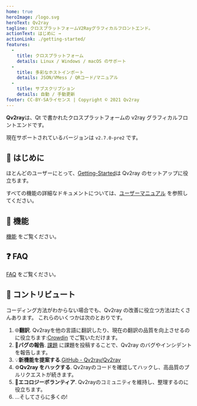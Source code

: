 ```yaml
---
home: true
heroImage: /logo.svg
heroText: Qv2ray
tagline: クロスプラットフォームV2Rayグラフィカルフロントエンド。
actionText: はじめに →
actionLink: ./getting-started/
features:
  - 
    title: クロスプラットフォーム
    details: Linux / Windows / macOS のサポート
  - 
    title: 多彩なホストインポート
    details: JSON/VMess / QRコード/マニュアル
  - 
    title: サブスクリプション
    details: 自動 / 手動更新
footer: CC-BY-SAライセンス | Copyright © 2021 Qv2ray
---
```


**Qv2ray**は、Qt で書かれたクロスプラットフォームの v2ray グラフィカルフロントエンドです。

現在サポートされているバージョンは `v2.7.0-pre2` です。

## 🚀 はじめに

ほとんどのユーザーにとって、[Getting-Started](getting-started/README.md)は Qv2ray のセットアップに役立ちます。

すべての機能の詳細なドキュメントについては、[ユーザーマニュアル](manual.md) を参照してください。

## 📃 機能

[機能](features.md) をご覧ください。

## ❓ FAQ

[FAQ](faq/README.md) をご覧ください。

## 👷 コントリビュート

コーディング方法がわからない場合でも、Qv2ray の改善に役立つ方法はたくさんあります。 これらのいくつかは次のとおりです。

1. 🌐**翻訳**. Qv2rayを他の言語に翻訳したり、現在の翻訳の品質を向上させるのに役立ちます:[Crowdin](https://crowdin.com/translate/qv2ray/) でご覧いただけます。
2. 🐛**バグの報告**. [課題](https://github.com/Qv2ray/Qv2ray/issues) に課題を投稿することで、Qv2ray のバグやインシデントを報告します。
3. 💡**新機能を提案する**.[GitHub - Qv2ray/Qv2ray](https://github.com/Qv2ray/Qv2ray)
4. ⚙️**Qv2ray をハックする**. Qv2rayのコードを確認してハックし、高品質のプルリクエストが続きます。
5. 📆**エコロジーボランティア**. Qv2rayのコミュニティを維持し、整理するのに役立ちます。
6. ...そしてさらに多くの!
